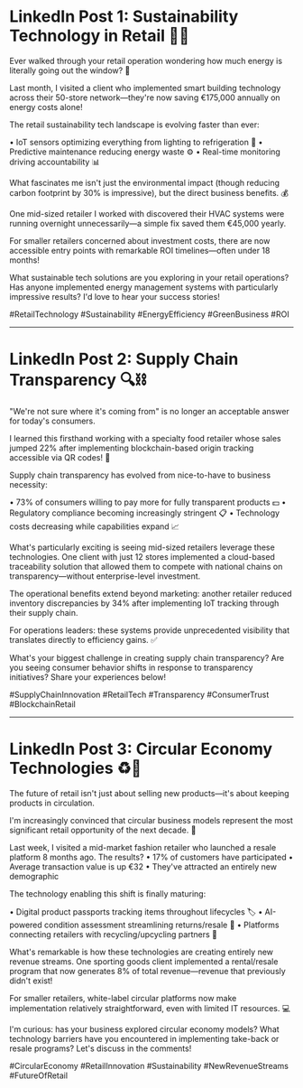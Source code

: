 # LinkedIn Post 1: Sustainability Technology in Retail 🌱💡

Ever walked through your retail operation wondering how much energy is literally going out the window? 💸

Last month, I visited a client who implemented smart building technology across their 50-store network—they're now saving €175,000 annually on energy costs alone!

The retail sustainability tech landscape is evolving faster than ever:

• IoT sensors optimizing everything from lighting to refrigeration 🔌
• Predictive maintenance reducing energy waste ⚙️
• Real-time monitoring driving accountability 📊

What fascinates me isn't just the environmental impact (though reducing carbon footprint by 30% is impressive), but the direct business benefits. 💰

One mid-sized retailer I worked with discovered their HVAC systems were running overnight unnecessarily—a simple fix saved them €45,000 yearly.

For smaller retailers concerned about investment costs, there are now accessible entry points with remarkable ROI timelines—often under 18 months!

What sustainable tech solutions are you exploring in your retail operations? Has anyone implemented energy management systems with particularly impressive results? I'd love to hear your success stories!

#RetailTechnology #Sustainability #EnergyEfficiency #GreenBusiness #ROI

---

# LinkedIn Post 2: Supply Chain Transparency 🔍⛓️

"We're not sure where it's coming from" is no longer an acceptable answer for today's consumers.

I learned this firsthand working with a specialty food retailer whose sales jumped 22% after implementing blockchain-based origin tracking accessible via QR codes! 📱

Supply chain transparency has evolved from nice-to-have to business necessity:

• 73% of consumers willing to pay more for fully transparent products 💵
• Regulatory compliance becoming increasingly stringent 📋
• Technology costs decreasing while capabilities expand 📈

What's particularly exciting is seeing mid-sized retailers leverage these technologies. One client with just 12 stores implemented a cloud-based traceability solution that allowed them to compete with national chains on transparency—without enterprise-level investment.

The operational benefits extend beyond marketing: another retailer reduced inventory discrepancies by 34% after implementing IoT tracking through their supply chain.

For operations leaders: these systems provide unprecedented visibility that translates directly to efficiency gains. ✅

What's your biggest challenge in creating supply chain transparency? Are you seeing consumer behavior shifts in response to transparency initiatives? Share your experiences below!

#SupplyChainInnovation #RetailTech #Transparency #ConsumerTrust #BlockchainRetail

---

# LinkedIn Post 3: Circular Economy Technologies ♻️🔄

The future of retail isn't just about selling new products—it's about keeping products in circulation.

I'm increasingly convinced that circular business models represent the most significant retail opportunity of the next decade. 🚀

Last week, I visited a mid-market fashion retailer who launched a resale platform 8 months ago. The results?
• 17% of customers have participated
• Average transaction value is up €32
• They've attracted an entirely new demographic

The technology enabling this shift is finally maturing:

• Digital product passports tracking items throughout lifecycles 🏷️
• AI-powered condition assessment streamlining returns/resale 🤖
• Platforms connecting retailers with recycling/upcycling partners 🔄

What's remarkable is how these technologies are creating entirely new revenue streams. One sporting goods client implemented a rental/resale program that now generates 8% of total revenue—revenue that previously didn't exist!

For smaller retailers, white-label circular platforms now make implementation relatively straightforward, even with limited IT resources. 💻

I'm curious: has your business explored circular economy models? What technology barriers have you encountered in implementing take-back or resale programs? Let's discuss in the comments!

#CircularEconomy #RetailInnovation #Sustainability #NewRevenueStreams #FutureOfRetail